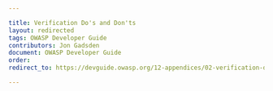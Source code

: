 ```yaml
---

title: Verification Do's and Don'ts
layout: redirected
tags: OWASP Developer Guide
contributors: Jon Gadsden
document: OWASP Developer Guide
order:
redirect_to: https://devguide.owasp.org/12-appendices/02-verification-dos-donts/

---
```

